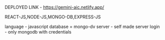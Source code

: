 DEPLOYED LINK - https://gemini-aic.netlify.app/


REACT-JS,NODE-JS,MONGO-DB,EXPRESS-JS

language - javascript
database = mongo-dv
server - self made server
login - only mongodb with credentials
